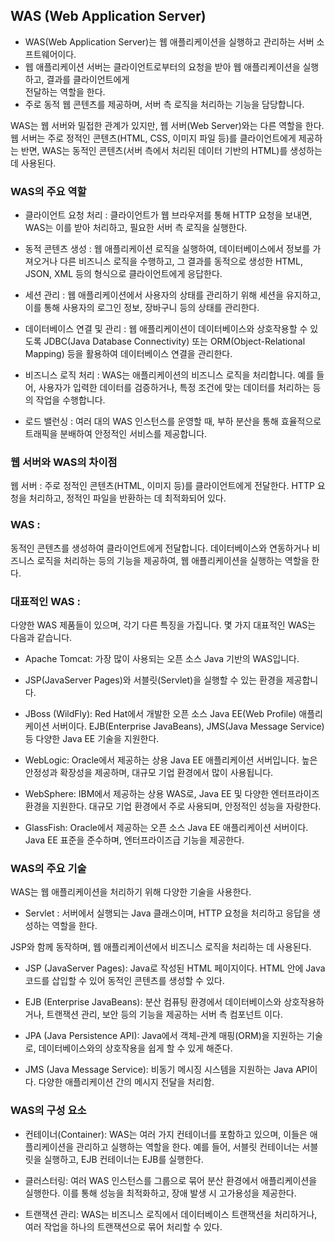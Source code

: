 ## WAS (Web Application Server)
- WAS(Web Application Server)는 웹 애플리케이션을 실행하고 관리하는 서버 소프트웨어이다. 
- 웹 애플리케이션 서버는 클라이언트로부터의 요청을 받아 웹 애플리케이션을 실행하고, 결과를 클라이언트에게   
전달하는 역할을 한다. 
- 주로 동적 웹 콘텐츠를 제공하며, 서버 측 로직을 처리하는 기능을 담당합니다.

WAS는 웹 서버와 밀접한 관계가 있지만, 웹 서버(Web Server)와는 다른 역할을 한다. 
웹 서버는 주로 정적인 콘텐츠(HTML, CSS, 이미지 파일 등)를 클라이언트에게 제공하는 반면, WAS는 동적인 콘텐츠(서버 측에서 처리된 데이터 기반의 HTML)를 생성하는 데 사용된다.

### WAS의 주요 역할
- 클라이언트 요청 처리 :
클라이언트가 웹 브라우저를 통해 HTTP 요청을 보내면, WAS는 이를 받아 처리하고, 필요한 서버 측 로직을 실행한다.

- 동적 콘텐츠 생성 :
웹 애플리케이션 로직을 실행하여, 데이터베이스에서 정보를 가져오거나 다른 비즈니스 로직을 수행하고, 그 결과를 동적으로 생성한 HTML, JSON, XML 등의 형식으로 클라이언트에게 응답한다.

- 세션 관리 :
웹 애플리케이션에서 사용자의 상태를 관리하기 위해 세션을 유지하고, 이를 통해 사용자의 로그인 정보, 장바구니 등의 상태를 관리한다.

- 데이터베이스 연결 및 관리 :
웹 애플리케이션이 데이터베이스와 상호작용할 수 있도록 JDBC(Java Database Connectivity) 또는 ORM(Object-Relational Mapping) 등을 활용하여 데이터베이스 연결을 관리한다.

- 비즈니스 로직 처리 :
WAS는 애플리케이션의 비즈니스 로직을 처리합니다. 예를 들어, 사용자가 입력한 데이터를 검증하거나, 특정 조건에 맞는 데이터를 처리하는 등의 작업을 수행합니다.

- 로드 밸런싱 :
여러 대의 WAS 인스턴스를 운영할 때, 부하 분산을 통해 효율적으로 트래픽을 분배하여 안정적인 서비스를 제공합니다.

### 웹 서버와 WAS의 차이점
웹 서버 :
주로 정적인 콘텐츠(HTML, 이미지 등)를 클라이언트에게 전달한다.
HTTP 요청을 처리하고, 정적인 파일을 반환하는 데 최적화되어 있다.

### WAS :
동적인 콘텐츠를 생성하여 클라이언트에게 전달합니다.
데이터베이스와 연동하거나 비즈니스 로직을 처리하는 등의 기능을 제공하여, 웹 애플리케이션을 실행하는 역할을 한다.

### 대표적인 WAS : 
다양한 WAS 제품들이 있으며, 각기 다른 특징을 가집니다. 몇 가지 대표적인 WAS는 다음과 같습니다.

- Apache Tomcat:
가장 많이 사용되는 오픈 소스 Java 기반의 WAS입니다.

- JSP(JavaServer Pages)와 서블릿(Servlet)을 실행할 수 있는 환경을 제공합니다.

- JBoss (WildFly):
Red Hat에서 개발한 오픈 소스 Java EE(Web Profile) 애플리케이션 서버이다.
EJB(Enterprise JavaBeans), JMS(Java Message Service) 등 다양한 Java EE 기술을 지원한다.

- WebLogic:
Oracle에서 제공하는 상용 Java EE 애플리케이션 서버입니다.
높은 안정성과 확장성을 제공하며, 대규모 기업 환경에서 많이 사용됩니다.

- WebSphere:
IBM에서 제공하는 상용 WAS로, Java EE 및 다양한 엔터프라이즈 환경을 지원한다.
대규모 기업 환경에서 주로 사용되며, 안정적인 성능을 자랑한다.

- GlassFish:
Oracle에서 제공하는 오픈 소스 Java EE 애플리케이션 서버이다.
Java EE 표준을 준수하며, 엔터프라이즈급 기능을 제공한다.

### WAS의 주요 기술
WAS는 웹 애플리케이션을 처리하기 위해 다양한 기술을 사용한다. 

- Servlet : 
    서버에서 실행되는 Java 클래스이며, HTTP 요청을 처리하고 응답을 생성하는 역할을 한다.

JSP와 함께 동작하며, 웹 애플리케이션에서 비즈니스 로직을 처리하는 데 사용된다.

- JSP (JavaServer Pages):
    Java로 작성된 HTML 페이지이다. HTML 안에 Java 코드를 삽입할 수 있어 동적인 콘텐츠를 생성할 수 있다.

- EJB (Enterprise JavaBeans):
    분산 컴퓨팅 환경에서 데이터베이스와 상호작용하거나, 트랜잭션 관리, 보안 등의 기능을 제공하는 서버 측 컴포넌트 이다.

- JPA (Java Persistence API):
    Java에서 객체-관계 매핑(ORM)을 지원하는 기술로, 데이터베이스와의 상호작용을 쉽게 할 수 있게 해준다.

- JMS (Java Message Service):
    비동기 메시징 시스템을 지원하는 Java API이다. 다양한 애플리케이션 간의 메시지 전달을 처리함.

### WAS의 구성 요소
- 컨테이너(Container):
    WAS는 여러 가지 컨테이너를 포함하고 있으며, 이들은 애플리케이션을 관리하고 실행하는 역할을 한다. 
    예를 들어, 서블릿 컨테이너는 서블릿을 실행하고, EJB 컨테이너는 EJB를 실행한다.

- 클러스터링:
    여러 WAS 인스턴스를 그룹으로 묶어 분산 환경에서 애플리케이션을 실행한다. 
    이를 통해 성능을 최적화하고, 장애 발생 시 고가용성을 
    제공한다.

- 트랜잭션 관리:
    WAS는 비즈니스 로직에서 데이터베이스 트랜잭션을 처리하거나, 여러 작업을 하나의 트랜잭션으로 묶어 처리할 수 있다.

